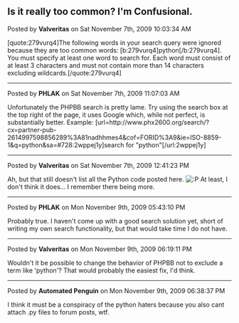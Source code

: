 ## Is it really too common?  I'm Confusional.
Posted by **Valveritas** on Sat November 7th, 2009 10:03:34 AM

[quote:279vurq4]The following words in your search query were ignored because they are too common words: [b:279vurq4]python[/b:279vurq4].
You must specify at least one word to search for. Each word must consist of at least 3 characters and must not contain more than 14 characters excluding wildcards.[/quote:279vurq4]

--------------------------------------------------------------------------------

Posted by **PHLAK** on Sat November 7th, 2009 11:07:03 AM

Unfortunately the PHPBB search is pretty lame.  Try using the search box at the top right of the page, it uses Google which, while not perfect, is substantially better.  Example: [url=http&#58;//www&#46;phx2600&#46;org/search/?cx=partner-pub-2614997598856289%3A81nadhhmes4&amp;cof=FORID%3A9&amp;ie=ISO-8859-1&amp;q=python&amp;sa=#728:2wppej1y]search for &quot;python&quot;[/url:2wppej1y]

--------------------------------------------------------------------------------

Posted by **Valveritas** on Sat November 7th, 2009 12:41:23 PM

Ah, but that still doesn't list all the Python code posted here.  <!-- s:P --><img src="{SMILIES_PATH}/icon_razz.gif" alt=":P" title="Razz" /><!-- s:P -->  At least, I don't think it does... I remember there being more.

--------------------------------------------------------------------------------

Posted by **PHLAK** on Mon November 9th, 2009 05:43:10 PM

Probably true.  I haven't come up with a good search solution yet, short of writing my own search functionality, but that would take time I do not have.

--------------------------------------------------------------------------------

Posted by **Valveritas** on Mon November 9th, 2009 06:19:11 PM

Wouldn't it be possible to change the behavior of PHPBB not to exclude a term like 'python'?  That would probably the easiest fix, I'd think.

--------------------------------------------------------------------------------

Posted by **Automated Penguin** on Mon November 9th, 2009 06:38:37 PM

I think it must be a conspiracy of the python haters because you also cant attach .py files to forum posts, wtf.

